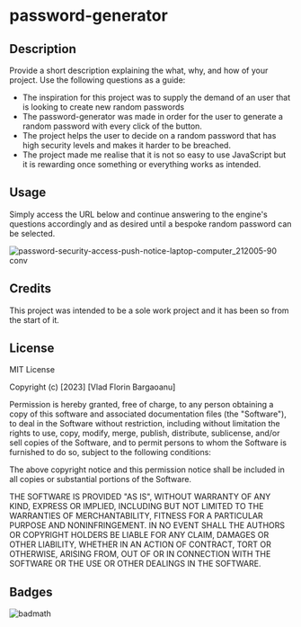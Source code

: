 # password-generator

## Description

Provide a short description explaining the what, why, and how of your project. Use the following questions as a guide:

- The inspiration for this project was to supply the demand of an user that is looking to create new random passwords
- The password-generator was made in order for the user to generate a random password with every click of the button.
- The project helps the user to decide on a random password that has high security levels and makes it harder to be breached.
- The project made me realise that it is not so easy to use JavaScript but it is rewarding once something or everything works as intended.



## Usage

Simply access the URL below and continue answering to the engine's questions accordingly and as desired until a bespoke random password can be selected.



![password-security-access-push-notice-laptop-computer_212005-90 conv](https://user-images.githubusercontent.com/117217710/211682257-e063d424-9bc7-4a34-a84c-4e2de9a50c63.jpeg)

## Credits

This project was intended to be a sole work project and it has been so from the start of it.

## License

MIT License

Copyright (c) [2023] [Vlad Florin Bargaoanu]

Permission is hereby granted, free of charge, to any person obtaining a copy
of this software and associated documentation files (the "Software"), to deal
in the Software without restriction, including without limitation the rights
to use, copy, modify, merge, publish, distribute, sublicense, and/or sell
copies of the Software, and to permit persons to whom the Software is
furnished to do so, subject to the following conditions:

The above copyright notice and this permission notice shall be included in all
copies or substantial portions of the Software.

THE SOFTWARE IS PROVIDED "AS IS", WITHOUT WARRANTY OF ANY KIND, EXPRESS OR
IMPLIED, INCLUDING BUT NOT LIMITED TO THE WARRANTIES OF MERCHANTABILITY,
FITNESS FOR A PARTICULAR PURPOSE AND NONINFRINGEMENT. IN NO EVENT SHALL THE
AUTHORS OR COPYRIGHT HOLDERS BE LIABLE FOR ANY CLAIM, DAMAGES OR OTHER
LIABILITY, WHETHER IN AN ACTION OF CONTRACT, TORT OR OTHERWISE, ARISING FROM,
OUT OF OR IN CONNECTION WITH THE SOFTWARE OR THE USE OR OTHER DEALINGS IN THE
SOFTWARE.

## Badges

![badmath](https://img.shields.io/github/languages/top/lernantino/badmath)



